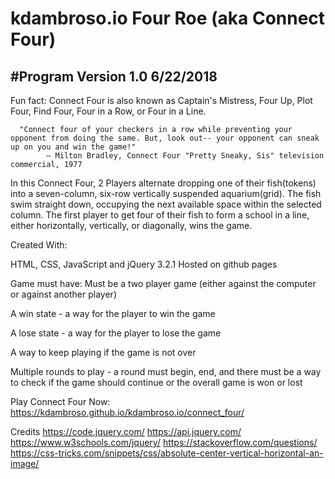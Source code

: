 # kdambroso.io           Four Roe (aka Connect Four)                                        
#Program Version 1.0                       6/22/2018
---------------------------------------------------------------------------------------------


Fun fact: Connect Four is also known as Captain's Mistress, Four Up, Plot Four, Find Four, Four in a Row, or Four in a Line.

      "Connect four of your checkers in a row while preventing your opponent from doing the same. But, look out-- your opponent can sneak up on you and win the game!"
            — Milton Bradley, Connect Four "Pretty Sneaky, Sis" television commercial, 1977

In this Connect Four, 2 Players alternate dropping one of their fish(tokens) into a seven-column, six-row vertically suspended aquarium(grid). The fish swim straight down, occupying the next available space within the selected column. The first player to get four of their fish to form a school in a line, either horizontally, vertically, or diagonally, wins the game.

Created With:

HTML, CSS, JavaScript and jQuery 3.2.1
Hosted on github pages

Game must have:
Must be a two player game (either against the computer or against another player)

A win state - a way for the player to win the game

A lose state - a way for the player to lose the game

A way to keep playing if the game is not over

Multiple rounds to play - a round must begin, end, and there must be a way to check if the game should continue or the overall game is won or lost

Play Connect Four Now:
https://kdambroso.github.io/kdambroso.io/connect_four/

Credits
https://code.jquery.com/
https://api.jquery.com/
https://www.w3schools.com/jquery/
https://stackoverflow.com/questions/
https://css-tricks.com/snippets/css/absolute-center-vertical-horizontal-an-image/
